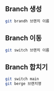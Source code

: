## Branch 생성
```bash
git brandh 브랜치 이름
```

## Branch 이동
```bash
git switch 브랜치 이름
```

## Branch 합치기
```bash
git switch main
git berge 브랜치명
```